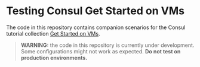 # Testing Consul Get Started on VMs

The code in this repository contains companion scenarios for the Consul tutorial collection [Get Started on VMs](https://developer.hashicorp.com/consul/tutorials/get-started-vms).

> **WARNING:** the code in this repository is currently under development. Some configurations might not work as expected. **Do not test on production environments.**
